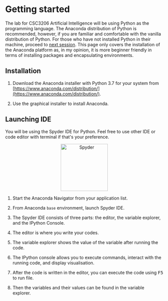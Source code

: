 # Getting started

The lab for CSC3206 Artificial Intelligence will be using Python as the programming language. The Anaconda distribution of Python is recommended, however, if you are familiar and comfortable with the vanilla distribution of Python. For those who have not installed Python in their machine, proceed to [next session](#installation). This page only covers the installation of the Anaconda platform as, in my opinion, it is more beginner friendly in terms of installing packages and encapsulating environments.

## Installation

1. Download the Anaconda installer with Python 3.7 for your system from [https://www.anaconda.com/distribution/](https://www.anaconda.com/distribution/).

2. Use the graphical installer to install Anaconda.


## Launching IDE

You will be using the Spyder IDE for Python. Feel free to use other IDE or code editor with terminal if that's your preference.

<div style="text-align: center"><img src="https://spyder-ide.org/static/images/spyder-logo.svg" alt="Spyder" height="150px"></div>

1. Start the Anaconda Navigator from your application list.

2. From Anaconda `base` environment, launch Spyder IDE.

3. The Spyder IDE consists of three parts: the editor, the variable explorer, and the IPython Console.

4. The editor is where you write your codes.

5. The variable explorer shows the value of the variable after running the code.

6. The IPython console allows you to execute commands, interact with the running code, and display visualisation.

7. After the code is written in the editor, you can execute the code using <kbd>F5</kbd> to run file.

8. Then the variables and their values can be found in the variable explorer.




<!-- :::: tabs

::: tab Windows
``` bash
python 
```
:::


::: tab Mac
``` javascript
() => {
  console.log('Javascript code example')
}
```
:::

::: tab Linux

:::

:::: -->
